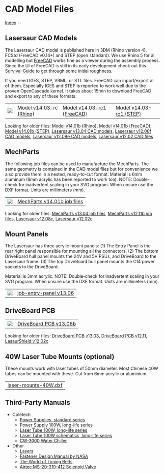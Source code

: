 CAD Model Files
=====================

[Index](index.md) -- 


Lasersaur CAD Models
-------------------

The Lasersaur CAD model is published here in 3DM (Rhino version 4), FCStd (FreeCAD v0.14+) and STEP (open standard). We use Rhino 5 for all modelling but [FreeCAD](http://freecadweb.org/) works fine as a viewer during the assembly process. Since the UI of FreeCAD is still in its early development check out this [Survival Guide](freecad_guide.md) to get through some initial roughness.

If you need IGES, STEP, VRML, or STL files. FreeCAD can inport/export all of them. Especially IGES and STEP is reported to work well due to the proven OpenCascade kernel. It takes about 15min to download FreeCAD and export to any of these formats.

<table>
<tr><td>
<img src="http://farm9.staticflickr.com/8142/7139599325_1b7036b97e_m.jpg">
</td><td>
<a href="http://file.lasersaur.com/model/model-lasersaur-v14.03-rc1.3dm">Model v14.03-rc (Rhino)</a>
</td><td>
<a href="http://file.lasersaur.com/model/model-lasersaur-v14.03-rc1.FCStd">Model v14.03-rc1 (FreeCAD)</a>
</td><td>
<a href="http://file.lasersaur.com/model/model-lasersaur-v14.03-rc1-step.zip">Model v14.03-rc1 (STEP)</a>
</td></tr>
</table>


Looking for older files:
<a href="http://file.lasersaur.com/model/model-lasersaur-v14.01b.3dm">Model v14.01b (Rhino)</a>, 
<a href="http://file.lasersaur.com/model/model-lasersaur-v14.01b.FCStd">Model v14.01b (FreeCAD)</a>, 
<a href="http://file.lasersaur.com/model/model-lasersaur-v14.01b-step.zip">Model v14.01b (STEP)</a>, 
<a href="http://file.lasersaur.com/model/model-lasersaur-v13.04.zip">Lasersaur v13.04 CAD models</a>, 
<a href="http://dl.dropbox.com/u/9430160/lasersaur/model-lasersaur-v1208f.zip">Lasersaur v12.08f CAD models</a>, 
<a href="http://dl.dropbox.com/u/9430160/lasersaur/model-lasersaur-v12.08e.zip">Lasersaur v12.08e CAD models</a>, 
<a href="http://dl.dropbox.com/u/9430160/lasersaur/model-lasersaur-v12.02.zip">Lasersaur v12.02 CAD files</a>



MechParts
-------------------------------

The following job files can be used to manufacture the MechParts. The same geometry is contained in the CAD model files but for convenience we also provide them in a nested, ready-to-cut format. Material is 6mm aluminum (6mm acrylic has been reported to work too). NOTE: Double-check for inadvertent scaling in your SVG program. When unsure use the DXF format. Units are millimeters (mm).

<table>
<tr><td>
<img src="http://farm8.staticflickr.com/7381/11076042243_14629f1ef1_m.jpg">
</td><td>
<a href="http://file.lasersaur.com/job-files/MechParts-v14.01b.dxf">MechParts v14.01b job files</a>
</td>
</tr>
</table>

Looking for older files: <a href="http://dl.dropbox.com/u/9430160/lasersaur/job-MechParts-v13.04.zip">MechParts v13.04 job files</a>, <a href="http://dl.dropbox.com/u/9430160/lasersaur/job-MechParts-v12.11b.zip">MechParts v12.11b job files</a>, <a href="http://dl.dropbox.com/u/9430160/lasersaur/job-lasersaur-parts-v12.08c.zip">Lasersaur v12.08c</a>, <a href="http://dl.dropbox.com/u/9430160/lasersaur/job-lasersaur-parts-v12.02c.zip">Lasersaur v12.02c</a>



Mount Panels
-------------------------------
The Lasersaur has three acrylic mount panels: (1) The Entry Panel is the rear right panel responsible for mounting all the connectors. (2) The bottom DriveBoard hull panel mounts the 24V and 5V PSUs, and DriveBoard to the Lasersaur frame. (3) The top DriveBoard hull panel mounts the C14 power sockets to the DriveBoard.

Material is 3mm acrylic. NOTE: Double-check for inadvertent scaling in your SVG program. When unsure use the DXF format. Units are millimeters (mm).

<table>
<tr><td>
<img src="http://farm8.staticflickr.com/7413/9093804668_8f87959855_n.jpg">
</td><td>
<a href="http://dl.dropbox.com/u/9430160/lasersaur/job-mount-panels-v13.06.zip">job-entry-panel v13.06</a>
</td>
</tr>
</table>



DriveBoard PCB
-------------------------

<table>
<tr><td>
<img src="http://farm9.staticflickr.com/8514/8492255734_657d9a9f44_n.jpg">
</td><td>
<a href="http://dl.dropbox.com/u/9430160/lasersaur/DriveBoard-v13.06b.zip" class="il">DriveBoard PCB v13.06b</a>
</td>
</tr>
</table>

Looking for older files:
<a href="http://dl.dropbox.com/u/9430160/lasersaur/DriveBoard-v13.03.zip" class="il">DriveBoard PCB v13.03</a>,
<a href="http://dl.dropbox.com/u/9430160/lasersaur/DriveBoard-v12.11.zip" class="il">DriveBoard PCB v12.11</a>, 
<a href="https://github.com/stefanix/LasaurShield/zipball/v12.02c" class="il">LasaurShield v12.02c</a>



40W Laser Tube Mounts (optional)
--------------------------------

These mounts work with laser tubes of 50mm diameter. Most Chinese 40W tubes can be mounted with these. Cut from 6mm acrylic or aluminium.

<table>
<tr><td>
<a href="http://file.lasersaur.com/job-files/laser-mounts-40W.dxf">laser-mounts-40W.dxf</a>
</td>
</tr>
</table>



Third-Party Manuals
-------------------

- Coletech
  - [Power Supplies, standard series](http://dl.dropbox.com/u/9430160/lasersaur/coletech-power-supplies.pdf)
  - [Power Supply 100W, long-life series](http://dl.dropbox.com/u/9430160/lasersaur/coletech-power-supply-100W.pdf)
  - [Laser Tube 100W, long-life series](http://dl.dropbox.com/u/9430160/lasersaur/coletech-laser-100W.pdf)
  - [Laser Tube 100W schematics, long-life series](http://dl.dropbox.com/u/9430160/lasersaur/coletech-laser-schematic-100W.pdf)
  - [CW-3000 Water Chiller](http://dl.dropbox.com/u/9430160/lasersaur/cw-3000.pdf)
- Other
  - [Lasers](http://file.lasersaur.com/docs-thirdparty/Lasers.pdf)
  - [Fastener Design Manual by NASA](http://file.lasersaur.com/docs-thirdparty/Fastener_Design_Manual.pdf)
  - [The World of Timing Belts](http://file.lasersaur.com/docs-thirdparty/The_World_of_Timing_Belts.pdf)
  - [Airtec MS-20-310-412 Solenoid Valve](http://dl.dropbox.com/u/9430160/lasersaur/airtec-MS-20.pdf)

